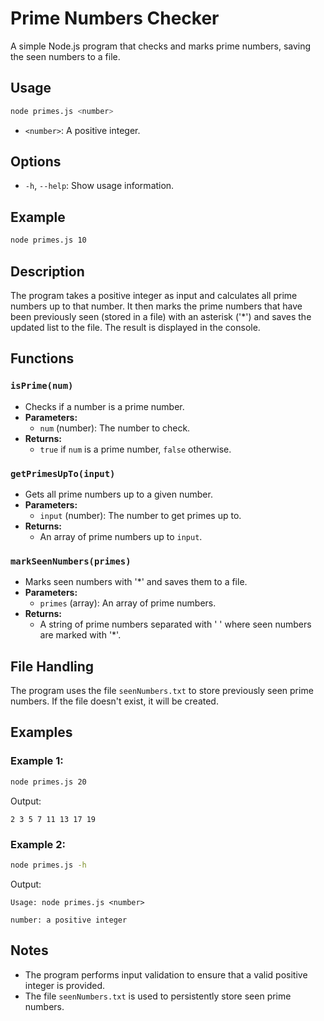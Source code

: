 # Prime Numbers Checker

A simple Node.js program that checks and marks prime numbers, saving the seen numbers to a file.

## Usage

```bash
node primes.js <number>
```

- `<number>`: A positive integer.

## Options

- `-h`, `--help`: Show usage information.

## Example

```bash
node primes.js 10
```

## Description

The program takes a positive integer as input and calculates all prime numbers up to that number. It then marks the prime numbers that have been previously seen (stored in a file) with an asterisk ('*') and saves the updated list to the file. The result is displayed in the console.

## Functions

### `isPrime(num)`

- Checks if a number is a prime number.
- **Parameters:**
  - `num` (number): The number to check.
- **Returns:**
  - `true` if `num` is a prime number, `false` otherwise.

### `getPrimesUpTo(input)`

- Gets all prime numbers up to a given number.
- **Parameters:**
  - `input` (number): The number to get primes up to.
- **Returns:**
  - An array of prime numbers up to `input`.

### `markSeenNumbers(primes)`

- Marks seen numbers with '*' and saves them to a file.
- **Parameters:**
  - `primes` (array): An array of prime numbers.
- **Returns:**
  - A string of prime numbers separated with ' ' where seen numbers are marked with '*'.

## File Handling

The program uses the file `seenNumbers.txt` to store previously seen prime numbers. If the file doesn't exist, it will be created.

## Examples

### Example 1:

```bash
node primes.js 20
```

Output:

```
2 3 5 7 11 13 17 19
```

### Example 2:

```bash
node primes.js -h
```

Output:

```
Usage: node primes.js <number> 

number: a positive integer
```

## Notes

- The program performs input validation to ensure that a valid positive integer is provided.
- The file `seenNumbers.txt` is used to persistently store seen prime numbers.